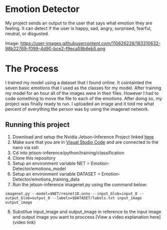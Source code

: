 # Emotion Detector

My project sends an output to the user that says what emotion they are feeling. It can detect if the user is happy, sad, angry, surprised, fearful, neutral, or disgusted.

Image: https://user-images.githubusercontent.com/110626228/183310632-98b22769-f099-4d90-bce2-f9eca59b6eb5.png

# The Process

I trained my model using a dataset that I found online. It cointainted the seven basic emotions that I used as the classes for my model. After training my model for an hour all of the images were in their files. However I had to code something to move the file to each of the emotions. After doing so, my project was finally ready to run. I uploaded an image and it told me what percent of everything the person was by using the imagenet network.

## Running this project

1. Download and setup the Nvidia Jetson-Inference Project linked [here](https://github.com/dusty-nv/jetson-inference) 
2. Make sure that you are in [Visual Studio Code](https://code.visualstudio.com/) and are connected to the nano via ssh
3. Cd into jetson-inference/python/training/classification
4. Clone this repository
5. Setup an environment variable NET = Emotion-Detector/emotions_model
6. Setup an environment variable DATASET = Emotion-Detector/emotions_training_data
7. Run the jetson-inference imagenet.py using the command below:
```
imagenet.py --model=$NET/resnet18.onnx --input_blob=input_0 --output_blob=output_0 --labels=$DATASET/labels.txt input_image output_image
``` 
8. Substitue input_image and output_image in reference to the input image and output image you want to proccess
[View a video explanation here](video link)
